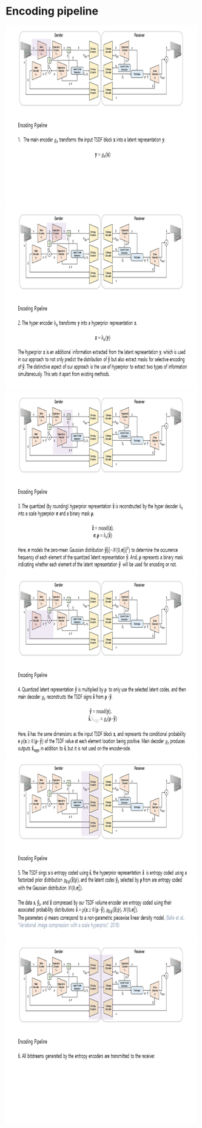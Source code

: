 # Encoding pipeline

<img src="./Images/pipeline_enc1.PNG" width="820" height="480">

<img src="./Images/pipeline_enc2.PNG" width="820" height="480">

<img src="./Images/pipeline_enc3.PNG" width="820" height="480">

<img src="./Images/pipeline_enc4.PNG" width="820" height="480">

<img src="./Images/pipeline_enc5.PNG" width="820" height="480">

<img src="./Images/pipeline_enc6.PNG" width="820" height="480">
